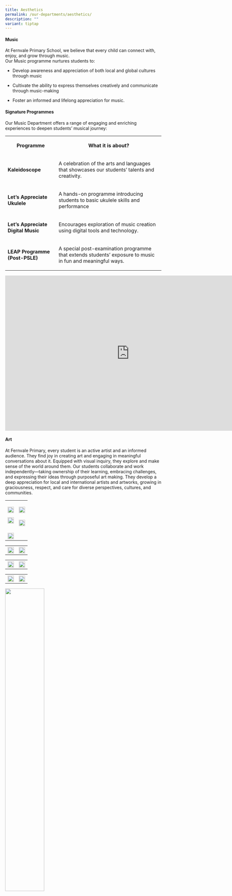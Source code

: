 ```yaml
---
title: Aesthetics
permalink: /our-departments/aesthetics/
description: ""
variant: tiptap
---
```

<h4><strong>Music</strong></h4>
<p>At Fernvale Primary School, we believe that every child can connect with,
enjoy, and grow through music.
<br>Our Music programme nurtures students to:</p>
<ul data-tight="true" class="tight">
<li>
<p>Develop awareness and appreciation of both local and global cultures through
music</p>
</li>
<li>
<p>Cultivate the ability to express themselves creatively and communicate
through music-making</p>
</li>
<li>
<p>Foster an informed and lifelong appreciation for music.</p>
</li>
</ul>
<p></p>
<h4><strong>Signature Programmes</strong></h4>
<p>Our Music Department offers a range of engaging and enriching experiences
to deepen students’ musical journey:</p>
<table style="minWidth: 50px">
<colgroup>
<col>
<col>
</colgroup>
<tbody>
<tr>
<th rowspan="1" colspan="1">
<p>Programme</p>
</th>
<th rowspan="1" colspan="1">
<p>What it is about?</p>
</th>
</tr>
<tr>
<td rowspan="1" colspan="1">
<p><strong>Kaleidoscope</strong>
</p>
</td>
<td rowspan="1" colspan="1">
<p>A celebration of the arts and languages that showcases our students’ talents
and creativity.</p>
</td>
</tr>
<tr>
<td rowspan="1" colspan="1">
<p><strong>Let’s Appreciate Ukulele</strong>
</p>
</td>
<td rowspan="1" colspan="1">
<p>A hands-on programme introducing students to basic ukulele skills and
performance</p>
</td>
</tr>
<tr>
<td rowspan="1" colspan="1">
<p><strong>Let’s Appreciate Digital Music</strong>&nbsp;</p>
</td>
<td rowspan="1" colspan="1">
<p>Encourages exploration of music creation using digital tools and technology.</p>
</td>
</tr>
<tr>
<td rowspan="1" colspan="1">
<p><strong>LEAP Programme (Post-PSLE)</strong>&nbsp;</p>
</td>
<td rowspan="1" colspan="1">
<p>A special post-examination programme that extends students’ exposure to
music in fun and meaningful ways.</p>
</td>
</tr>
</tbody>
</table>
<p></p>
<div class="iframe-wrapper">
<iframe height="500" width="800" allowfullscreen="true" frameborder="0" src="https://docs.google.com/presentation/d/e/2PACX-1vSUeW9inew07Ltfv3DsMJonPBA2anQFBcOsOBFlqDbim1Anr0N1k17b3FXlDpJCt_LYHJEMmkyuZEj5/pubembed?start=true&amp;loop=true&amp;delayms=3000"></iframe>
</div>
<h4><strong>Art</strong></h4>
<p>At Fernvale Primary, every student is an active artist and an informed
audience. They find joy in creating art and engaging in meaningful conversations
about it. Equipped with visual inquiry, they explore and make sense of
the world around them. Our students collaborate and work independently—taking
ownership of their learning, embracing challenges, and expressing their
ideas through purposeful art making. They develop a deep appreciation for
local and international artists and artworks, growing in graciousness,
respect, and care for diverse perspectives, cultures, and communities.</p>
<p></p>
<table style="minWidth: 50px">
<colgroup>
<col>
<col>
</colgroup>
<tbody>
<tr>
<th rowspan="1" colspan="1">
<p></p>
<div class="isomer-image-wrapper">
<img style="width: 100%" height="auto" width="100%" alt="" src="/images/Our departments/Aesthetics/1.jpg">
</div>
</th>
<th rowspan="1" colspan="1">
<p></p>
<div class="isomer-image-wrapper">
<img style="width: 100%" height="auto" width="100%" alt="" src="/images/Our departments/Aesthetics/2.png">
</div>
</th>
</tr>
<tr>
<td rowspan="1" colspan="1">
<div class="isomer-image-wrapper">
<img style="width: 100%" height="auto" width="100%" alt="" src="/images/Our departments/Aesthetics/3.png">
</div>
</td>
<td rowspan="1" colspan="1">
<p></p>
<div class="isomer-image-wrapper">
<img style="width: 100%" height="auto" width="100%" alt="" src="/images/Our departments/Aesthetics/4.jpg">
</div>
</td>
</tr>
<tr>
<td rowspan="1" colspan="1">
<p></p>
<div class="isomer-image-wrapper">
<img style="width: 100%" height="auto" width="100%" alt="" src="/images/Our departments/Aesthetics/5.jpg">
</div>
</td>
<td rowspan="1" colspan="1">
<p></p>
</td>
</tr>
</tbody>
</table>
<p></p>
<p></p>
<table style="minWidth: 50px">
<colgroup>
<col>
<col>
</colgroup>
<tbody>
<tr>
<th rowspan="1" colspan="1">
<div class="isomer-image-wrapper">
<img style="width: 100%" height="auto" width="100%" alt="" src="/images/aesthetics%205.jpg">
</div>
</th>
<th rowspan="1" colspan="1">
<div class="isomer-image-wrapper">
<img style="width: 100%" height="auto" width="100%" alt="" src="/images/aesthetics%202.jpg">
</div>
</th>
</tr>
</tbody>
</table>
<table style="minWidth: 50px">
<colgroup>
<col>
<col>
</colgroup>
<tbody>
<tr>
<th rowspan="1" colspan="1">
<div class="isomer-image-wrapper">
<img style="width: 100%" height="auto" width="100%" alt="" src="/images/aesthetics%206.jpg">
</div>
</th>
<th rowspan="1" colspan="1">
<div class="isomer-image-wrapper">
<img style="width: 100%" height="auto" width="100%" alt="" src="/images/aesthetics%203.jpg">
</div>
</th>
</tr>
</tbody>
</table>
<table style="minWidth: 50px">
<colgroup>
<col>
<col>
</colgroup>
<tbody>
<tr>
<th rowspan="1" colspan="1">
<div class="isomer-image-wrapper">
<img style="width: 100%" height="auto" width="100%" alt="" src="/images/aesthetics%207.jpg">
</div>
</th>
<th rowspan="1" colspan="1">
<div class="isomer-image-wrapper">
<img style="width: 100%" height="auto" width="100%" alt="" src="/images/aesthetics%204.jpg">
</div>
</th>
</tr>
</tbody>
</table>
<div class="isomer-image-wrapper">
<img style="width: 50%;" height="auto" width="100%" alt="" src="/images/aesthetics%208.jpg">
</div>
<p></p>
